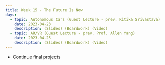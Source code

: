 ```yaml
---
title: Week 15 - The Future Is Now
days:
  - topic: Autonomous Cars (Guest Lecture - prev. Ritika Srivastava)
    date: 2023-04-23
    description: (Slides) (Boardwork) (Video)
  - topic: AR/VR (Guest Lecture - prev. Prof. Allen Yang)
    date: 2023-04-25
    description: (Slides) (Boardwork) (Video)
---
```


- Continue final projects

<a id="Week16"></a>
